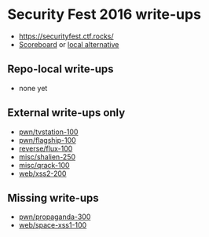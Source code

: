 # Security Fest 2016 write-ups

* <https://securityfest.ctf.rocks/>
* [Scoreboard](TODO) or [local alternative](scoreboard.txt)

## Repo-local write-ups

* none yet

## External write-ups only

* [pwn/tvstation-100](pwn/tvstation-100)
* [pwn/flagship-100](pwn/flagship-100)
* [reverse/flux-100](reverse/flux-100)
* [misc/shalien-250](misc/shalien-250)
* [misc/qrack-100](misc/qrack-100)
* [web/xss2-200](web/xss2-200)

## Missing write-ups

* [pwn/propaganda-300](pwn/propaganda-300)
* [web/space-xss1-100](web/space-xss1-100)
